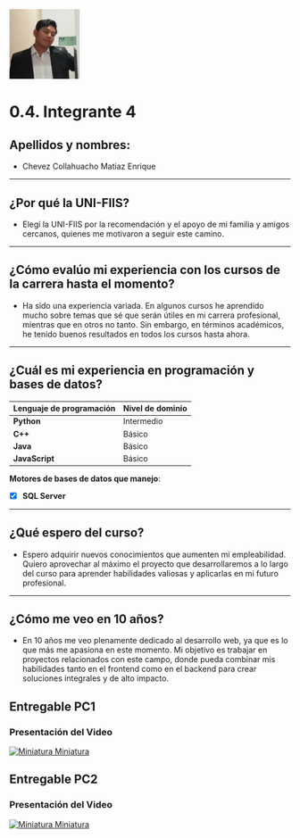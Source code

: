 <img src="0.4.png" alt="0.4" style="width: 25%; height: auto;" />

# 0.4. Integrante 4
## Apellidos y nombres:

- Chevez Collahuacho Matiaz Enrique
---
## ¿Por qué la UNI-FIIS?

- Elegí la UNI-FIIS por la recomendación y el apoyo de mi familia y amigos cercanos, quienes me motivaron a seguir este camino.
---

## ¿Cómo evalúo mi experiencia con los cursos de la carrera hasta el momento?

- Ha sido una experiencia variada. En algunos cursos he aprendido mucho sobre temas que sé que serán útiles en mi carrera profesional, mientras que en otros no tanto. Sin embargo, en términos académicos, he tenido buenos resultados en todos los cursos hasta ahora.
---

## ¿Cuál es mi experiencia en programación y bases de datos?

| Lenguaje de programación | Nivel de dominio |
| ------------------------ | ---------------- |
| **Python**               | Intermedio       |
| **C++**                  | Básico           |
| **Java**                 | Básico           |
| **JavaScript**           | Básico           |

**Motores de bases de datos que manejo**:

- [x] **SQL Server**
---

## ¿Qué espero del curso?

- Espero adquirir nuevos conocimientos que aumenten mi empleabilidad. Quiero aprovechar al máximo el proyecto que desarrollaremos a lo largo del curso para aprender habilidades valiosas y aplicarlas en mi futuro profesional.
---

## ¿Cómo me veo en 10 años?

- En 10 años me veo plenamente dedicado al desarrollo web, ya que es lo que más me apasiona en este momento. Mi objetivo es trabajar en proyectos relacionados con este campo, donde pueda combinar mis habilidades tanto en el frontend como en el backend para crear soluciones integrales y de alto impacto.

## Entregable PC1

### Presentación del Video

[![Miniatura Miniatura](http://img.youtube.com/vi/7gvJtsVDltk/0.jpg)](http://www.youtube.com/watch?v=7gvJtsVDltk)

## Entregable PC2

### Presentación del Video

[![Miniatura Miniatura](http://img.youtube.com/vi/WQNlQxmeowc/0.jpg)](https://www.youtube.com/watch?v=WQNlQxmeowc)
